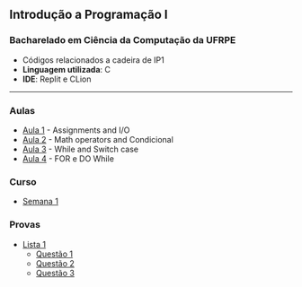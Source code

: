 ## Introdução a Programação I 
### Bacharelado em Ciência da Computação da UFRPE

- Códigos relacionados a cadeira de IP1
- **Linguagem utilizada**: C
- **IDE**: Replit e CLion

---
### Aulas

- [Aula 1](DC/Aula_1.c) - Assignments and I/O
- [Aula 2](DC/Aula_2.c) - Math operators and Condicional
- [Aula 3](DC/Aula_3.c) - While and Switch case
- [Aula 4](DC/Aula_4.c) - FOR e DO While

### Curso

- [Semana 1](Classroom/Semana_1.c)

### Provas

- [Lista 1](Lista_1)
     - [Questão 1](Lista_1/Q_1.c)
     - [Questão 2](Lista_1/Q_2.c)
     - [Questão 3](Lista_1/Q_3.c)
